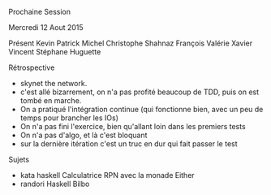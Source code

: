 Prochaine Session

Mercredi 12 Aout 2015

Présent
Kevin
Patrick
Michel
Christophe
Shahnaz
François
Valérie
Xavier
Vincent
Stéphane
Huguette

Rétrospective
- skynet the network.
- c'est allé bizarrement, on n'a pas profité beaucoup de TDD, puis on est tombé en marche.
- On a pratiqué l'intégration continue (qui fonctionne bien, avec un peu de temps pour brancher les IOs)
- On n'a pas fini l'exercice, bien qu'allant loin dans les premiers tests
- On n'a pas d'algo, et là c'est bloquant
- sur la dernière itération c'est un truc en dur qui fait passer le test

Sujets
- kata haskell Calculatrice RPN avec la monade Either
- randori Haskell  Bilbo
